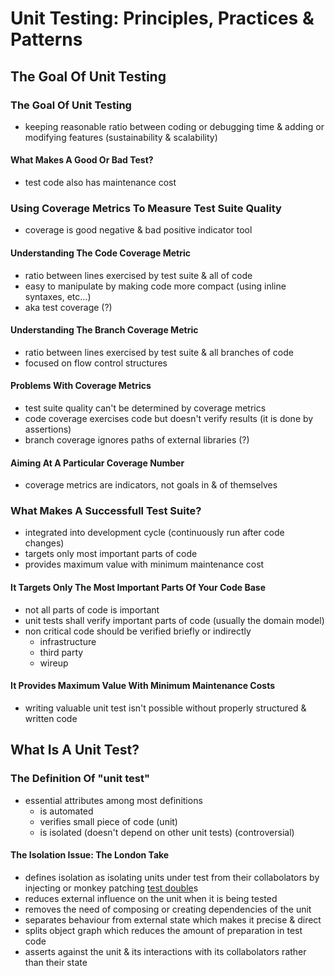 # Unit Testing: Principles, Practices & Patterns
## The Goal Of Unit Testing
### The Goal Of Unit Testing
- keeping reasonable ratio between coding or debugging time & adding or modifying features (sustainability & scalability)
#### What Makes A Good Or Bad Test?
- test code also has maintenance cost
### Using Coverage Metrics To Measure Test Suite Quality
- coverage is good negative & bad positive indicator tool
#### Understanding The Code Coverage Metric
- ratio between lines exercised by test suite & all of code
- easy to manipulate by making code more compact  (using inline syntaxes, etc...)
- aka test coverage (?)
#### Understanding The Branch Coverage Metric
- ratio between lines exercised by test suite & all branches of code
- focused on flow control structures
#### Problems With Coverage Metrics
- test suite quality can't be determined by coverage metrics
- code coverage exercises code but doesn't verify results (it is done by assertions)
- branch coverage ignores paths of external libraries (?)
#### Aiming At A Particular Coverage Number
- coverage metrics are indicators, not goals in & of themselves
### What Makes A Successfull Test Suite?
- integrated into development cycle (continuously run after code changes)
- targets only most important parts of code
- provides maximum value with minimum maintenance cost
#### It Targets Only The Most Important Parts Of Your Code Base
- not all parts of code is important
- unit tests shall verify important parts of code (usually the domain model)
- non critical code should be verified briefly or indirectly
    - infrastructure
    - third party
    - wireup
#### It Provides Maximum Value With Minimum Maintenance Costs
- writing valuable unit test isn't possible without properly structured & written code
## What Is A Unit Test?
### The Definition Of "unit test"
- essential attributes among most definitions
    - is automated
    - verifies small piece of code (unit)
    - is isolated (doesn't depend on other unit tests) (controversial)
#### The Isolation Issue: The London Take
- defines isolation as isolating units under test from their collabolators by injecting or monkey patching [test double](https://martinfowler.com/bliki/TestDouble.html)s
- reduces external influence on the unit when it is being tested
- removes the need of composing or creating dependencies of the unit
- separates behaviour from external state which makes it precise & direct
- splits object graph which reduces the amount of preparation in test code
- asserts against the unit & its interactions with its collabolators rather than their state
